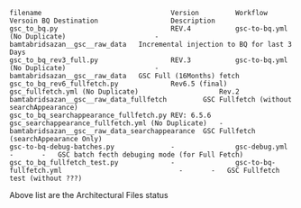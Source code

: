 	filename  								Version			Workflow											Versoin	BQ Destination					Description
 	gsc_to_bq.py							REV.4			gsc-to-bq.yml	(No Duplicate)						-		bamtabridsazan__gsc__raw_data	Incremental injection to BQ for last 3 Days
	gsc_to_bq_rev3_full.py					REV.3			gsc-to-bq.yml	(No Duplicate)						-		bamtabridsazan__gsc__raw_data	GSC Full (16Months) fetch
	gsc_to_bq_rev6_fullfetch.py				Rev6.5 (final)	gsc_fullfetch.yml (No Duplicate)					Rev.2	bamtabridsazan__gsc__raw_data_fullfetch			GSC Fullfetch (without searchAppearance)
	gsc_to_bq_searchappearance_fullfetch.py	REV: 6.5.6		gsc_searchappearance_fullfetch.yml (No Duplicate)	-		bamtabridsazan__gsc__raw_data_searchappearance	GSC Fullfetch (searchAppearance Only)
	gsc-to-bq-debug-batches.py				-				gsc-debug.yml										-		-	GSC batch fecth debuging mode (for Full Fetch)
	gsc_to_bq_fullfetch_test.py				-				gsc-to-bq-fullfetch.yml								-		-	GSC Fullfetch test (without ???)

Above list are the Architectural Files status

